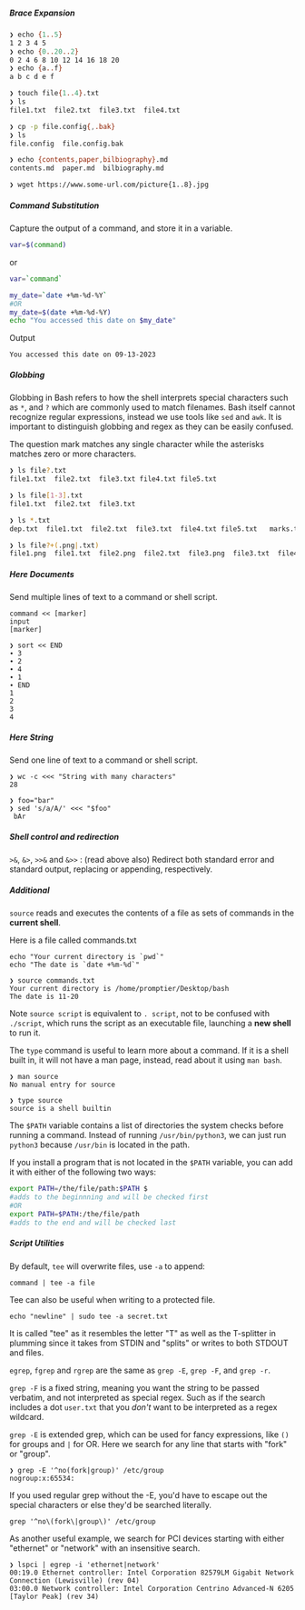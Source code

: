 ##### Brace Expansion
```bash
❯ echo {1..5}
1 2 3 4 5
❯ echo {0..20..2}
0 2 4 6 8 10 12 14 16 18 20
❯ echo {a..f}
a b c d e f

❯ touch file{1..4}.txt
❯ ls
file1.txt  file2.txt  file3.txt  file4.txt 

❯ cp -p file.config{,.bak}
❯ ls
file.config  file.config.bak

❯ echo {contents,paper,bilbiography}.md
contents.md  paper.md  bilbiography.md

❯ wget https://www.some-url.com/picture{1..8}.jpg
```
##### Command Substitution
Capture the output of a command, and store it in a variable.

```bash
var=$(command)
```
or
```bash
var=`command`
```

```bash
my_date=`date +%m-%d-%Y`
#OR
my_date=$(date +%m-%d-%Y)
echo "You accessed this date on $my_date"
```
Output
```
You accessed this date on 09-13-2023
```

##### Globbing
Globbing in Bash refers to how the shell interprets special characters such as `*`, and `?` which are commonly used to match filenames. Bash itself cannot recognize regular expressions, instead we use tools like `sed` and `awk`. It is important to distinguish globbing and regex as they can be easily confused.

The question mark matches any single character while the asterisks matches zero or more characters.
```bash
❯ ls file?.txt
file1.txt  file2.txt  file3.txt file4.txt file5.txt

❯ ls file[1-3].txt
file1.txt  file2.txt  file3.txt

❯ ls *.txt
dep.txt  file1.txt  file2.txt  file3.txt  file4.txt file5.txt   marks.txt

❯ ls file?+(.png|.txt)
file1.png  file1.txt  file2.png  file2.txt  file3.png  file3.txt  file4.png  file5.png
```

##### Here Documents
Send multiple lines of text to a command or shell script.
```
command << [marker]
input
[marker]
```

```
❯ sort << END
∙ 3
∙ 2
∙ 4
∙ 1
∙ END
1
2
3
4
```
##### Here String
Send one line of text to a command or shell script.
```
❯ wc -c <<< "String with many characters"
28

❯ foo="bar"
❯ sed 's/a/A/' <<< "$foo"
 bAr
```


##### Shell control and redirection
`>&`, `&>`, `>>&` and `&>>` : (read above also) Redirect both standard error and standard output, replacing or appending, respectively.
##### Additional
`source` reads and executes the contents of a file as sets of commands in the **current shell**.

Here is a file called commands.txt
```
echo "Your current directory is `pwd`"
echo "The date is `date +%m-%d`"
```

```
❯ source commands.txt
Your current directory is /home/promptier/Desktop/bash
The date is 11-20
```

Note `source script` is equivalent to `. script`, not to be confused with `./script`, which runs the script as an executable file, launching a **new shell** to run it.

The `type` command is useful to learn more about a command. If it is a shell built in, it will not have a man page, instead, read about it using `man bash`.

```
❯ man source
No manual entry for source

❯ type source
source is a shell builtin
```

The `$PATH` variable contains a list of directories the system checks before running a command. Instead of running `/usr/bin/python3`, we can just run `python3` because `/usr/bin` is located in the path.

If you install a program that is not located in the `$PATH` variable, you can add it with either of the following two ways: 
```bash
export PATH=/the/file/path:$PATH $
#adds to the beginnning and will be checked first
#OR
export PATH=$PATH:/the/file/path
#adds to the end and will be checked last
```

##### Script Utilities
By default, `tee` will overwrite files, use `-a` to append: 
```
command | tee -a file
```
Tee can also be useful when writing to a protected file.
```
echo "newline" | sudo tee -a secret.txt
```
It is called "tee" as it resembles the letter "T" as well as the T-splitter in plumming since it takes from STDIN and "splits" or writes to both STDOUT and files. 

`egrep`, `fgrep` and `rgrep` are the  same  as  `grep -E`, `grep -F`, and `grep -r`.

`grep -F` is a fixed string, meaning you want the string to be passed verbatim, and not interpreted as special regex. Such as if the search includes a dot `user.txt` that you *don't* want to be interpreted as a regex wildcard.

`grep -E` is extended grep, which can be used for fancy expressions, like `()` for groups and `|` for OR. Here we search for any line that starts with "fork" or "group".
```
❯ grep -E '^no(fork|group)' /etc/group
nogroup:x:65534:
```
If you used regular grep without the -E, you'd have to escape out the special characters or else they'd be searched literally.
```
grep '^no\(fork\|group\)' /etc/group
```
As another useful example, we search for PCI devices starting with either "ethernet" or "network" with an insensitive search.
```
❯ lspci | egrep -i 'ethernet|network'
00:19.0 Ethernet controller: Intel Corporation 82579LM Gigabit Network Connection (Lewisville) (rev 04)
03:00.0 Network controller: Intel Corporation Centrino Advanced-N 6205 [Taylor Peak] (rev 34)
```